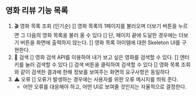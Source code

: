## 영화 리뷰 기능 목록

1. 🎬 영화 목록 조회 (인기순)
   [] 영화 목록의 1페이지를 불러오며 더보기 버튼을 누르면 그 다음의 영화 목록을 불러 올 수 있다
   [] 단, 페이지 끝에 도달한 경우에는 더보기 버튼을 화면에 출력하지 않는다.
   [] 영화 목록 아이템에 대한 Skeleton UI를 구현한다.
2. 🔎 검색
   [] 영화 검색 API를 이용하여 내가 보고 싶은 영화를 검색할 수 있다.
   [] 엔터키를 눌러 검색할 수 있다
   [] 검색 버튼을 클릭하여 검색할 수 있다
   [] 영화 목록 조회와 같이 검색한 결과에 한해 정보를 보여주는 화면의 요구사항은 동일하다
3. ⚠️ 오류
   [] 오류가 발생하는 경우에는 사용자를 위한 오류 메시지를 띄워 준다.
   - 어떤 오류를 대응해야 하고, 어떤 UI로 보여줄 것인지는 자율적으로 결정한다.
